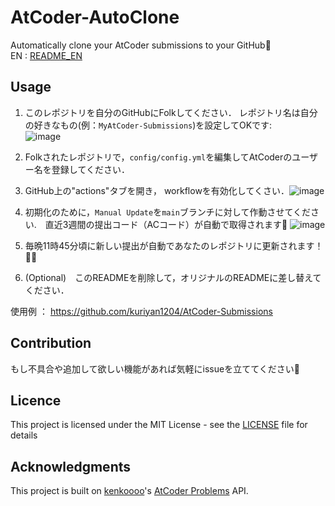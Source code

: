 # AtCoder-AutoClone
Automatically clone your AtCoder submissions to your GitHub🚀  
EN : [README_EN](./doc/README_en.md)

## Usage
1. このレポジトリを自分のGitHubにFolkしてください． レポジトリ名は自分の好きなもの(例：`MyAtCoder-Submissions`)を設定してOKです:   
![image](https://user-images.githubusercontent.com/73727292/164982931-0dd13ef4-323e-4e38-9fd2-318a212d9be9.png)

2. Folkされたレポジトリで，`config/config.yml`を編集してAtCoderのユーザー名を登録してください．

3.  GitHub上の"actions"タブを開き， workflowを有効化してくさい．![image](https://user-images.githubusercontent.com/73727292/164983120-b7e0f190-4122-4aa4-a186-04687ec0dfb7.png)


4. 初期化のために，`Manual Update`を`main`ブランチに対して作動させてください.　直近3週間の提出コード（ACコード）が自動で取得されます🚀 ![image](https://user-images.githubusercontent.com/73727292/164983404-841a43b9-ef4e-4570-aa23-599d83b170c8.png)

5.  毎晩11時45分頃に新しい提出が自動であなたのレポジトリに更新されます！🚀😄

6. (Optional)　このREADMEを削除して，オリジナルのREADMEに差し替えてください． 　　

使用例 ： https://github.com/kuriyan1204/AtCoder-Submissions

## Contribution
もし不具合や追加して欲しい機能があれば気軽にissueを立ててください🤗

## Licence
This project is licensed under the MIT License - see the [LICENSE](./LICENSE) file for details
## Acknowledgments
This project is built on [
kenkoooo](https://github.com/kenkoooo)'s [AtCoder Problems](https://kenkoooo.com/atcoder/) API. 
